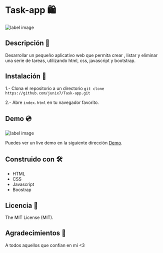 # Task-app 🛍️ 

![label image](https://img.shields.io/badge/status-in%20progress-yellow)

## Descripción 📝️
Desarrollar un pequeño aplicativo web que permita crear , listar y eliminar una serie de tareas, utilizando html, css, javascript y bootstrap. 


## Instalación 🔧️

1.- Clona el repositorio a un directorio
```git clone https://github.com/junix7/Task-app.git ```

2.- Abre ```index.html``` en tu navegador favorito.

## Demo 💿️
![label image](https://github.com/junix7/Task-app/blob/master/images/preview.png)

Puedes ver un live demo en la siguiente dirección [Demo](https://junix7.github.io/Task-app/).

## Construido con 🛠️
- HTML
- CSS
- Javascript
- Boostrap

## Licencia 📃️

The MIT License (MIT).

## Agradecimientos 🎁️

A todos aquellos que confian en mí <3

